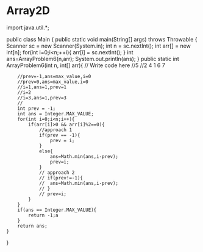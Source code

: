 # Array2D

import java.util.*;
 
public class Main {
    public static void main(String[] args) throws Throwable {
        Scanner sc = new Scanner(System.in);
        int n = sc.nextInt();
        int arr[] = new int[n];
        for(int i=0;i<n;++i){
            arr[i] = sc.nextInt();
        }
        int ans=ArrayProblem6(n,arr);
        System.out.println(ans);
    }
    public static int ArrayProblem6(int n, int[] arr){
        // Write code here
		//5
		//2 4 1 6 7
 
		//prev=-1,ans=max_value,i=0
		//prev=0,ans=max_value,i=0
		//i=1,ans=1,prev=1
		//i=2
		//i=3,ans=1,prev=3
		//
		int prev = -1;
		int ans = Integer.MAX_VALUE;
		for(int i=0;i<n;i++){
			if(arr[i]>0 && arr[i]%2==0){
				//approach 1
				if(prev == -1){
					prev = i;
				}
				else{
					ans=Math.min(ans,i-prev);
					prev=i;
				}
				// approach 2
				// if(prev!=-1){
				// 	ans=Math.min(ans,i-prev);
				// }
				// prev=i;
			}
		}
		if(ans == Integer.MAX_VALUE){
			return -1;a
		}
		return ans;
    }
}
